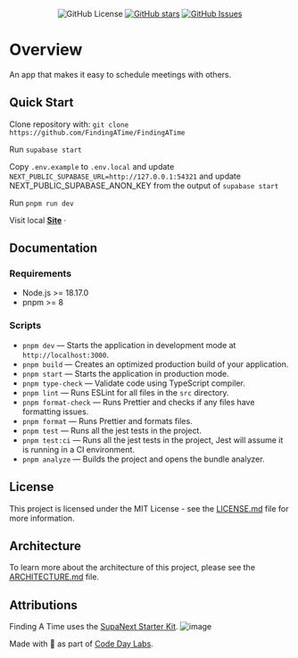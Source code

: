 <p align="center">
  <img alt="GitHub License" src="https://img.shields.io/github/license/FindingATime/FindingATime">
  <a href="https://github.com/FindingATime/FindingATime"><img src="https://img.shields.io/github/stars/FindingATime/FindingATime.svg?style=flat-square&logo=github&label=Stars&logoColor=white" alt="GitHub stars"></a>
  <a href="https://github.com/FindingATime/FindingATime/issues"><img src="https://img.shields.io/github/issues/FindingATime/FindingATime.svg?style=flat-square" alt="GitHub Issues"></a>
</p>

# Overview

An app that makes it easy to schedule meetings with others.

## Quick Start

Clone repository with: `git clone https://github.com/FindingATime/FindingATime`

Run `supabase start`

Copy `.env.example` to `.env.local` and update `NEXT_PUBLIC_SUPABASE_URL=http://127.0.0.1:54321` and update NEXT_PUBLIC_SUPABASE_ANON_KEY from the output of `supabase start`

Run `pnpm run dev`

Visit local <a href="http://localhost:3000"><strong>Site</strong></a> ·

## Documentation

### Requirements

- Node.js >= 18.17.0
- pnpm >= 8

### Scripts

- `pnpm dev` — Starts the application in development mode at `http://localhost:3000`.
- `pnpm build` — Creates an optimized production build of your application.
- `pnpm start` — Starts the application in production mode.
- `pnpm type-check` — Validate code using TypeScript compiler.
- `pnpm lint` — Runs ESLint for all files in the `src` directory.
- `pnpm format-check` — Runs Prettier and checks if any files have formatting issues.
- `pnpm format` — Runs Prettier and formats files.
- `pnpm test` — Runs all the jest tests in the project.
- `pnpm test:ci` — Runs all the jest tests in the project, Jest will assume it is running in a CI environment.
- `pnpm analyze` — Builds the project and opens the bundle analyzer.

## License

This project is licensed under the MIT License - see the [LICENSE.md](LICENSE) file for more information.

## Architecture

To learn more about the architecture of this project, please see the [ARCHITECTURE.md](ARCHITECTURE.md) file.

## Attributions

Finding A Time uses the [SupaNext Starter Kit](https://github.com/michaeltroya/supa-next-starter).
![image](https://github.com/michaeltroya/supa-next-starter/assets/38507347/2ea40874-98de-49ec-ab6a-74c816e6ca22)

Made with 💖 as part of [Code Day Labs](https://labs.codeday.org/).
